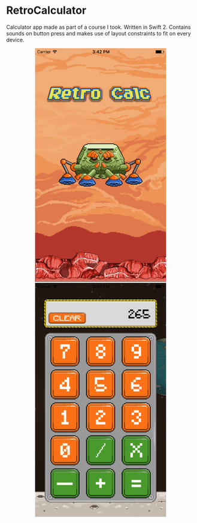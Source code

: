 # RetroCalculator
Calculator app made as part of a course I took.
Written in Swift 2. Contains sounds on button press and makes use of layout constraints to fit on every device.

<p align="center">
  <img src="https://github.com/NiklasDanz/RetroCalculator/blob/master/RetroCalc2.png" width="350"/>
  <img src="https://github.com/NiklasDanz/RetroCalculator/blob/master/RetroCalc1.png" width="350"/>
</p>
